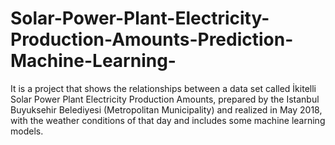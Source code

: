 # Solar-Power-Plant-Electricity-Production-Amounts-Prediction-Machine-Learning-
It is a project that shows the relationships between a data set called İkitelli Solar Power Plant Electricity Production Amounts, prepared by the Istanbul Buyuksehir Belediyesi (Metropolitan Municipality) and realized in May 2018, with the weather conditions of that day and includes some machine learning models.
